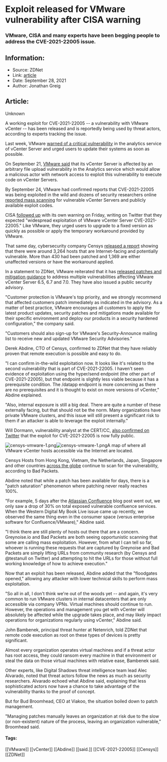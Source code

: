 # Exploit released for VMware vulnerability after CISA warning
### VMware, CISA and many experts have been begging people to address the CVE-2021-22005 issue.

## Information:
+ Source: ZDNet
+ Link: [article](https://www.zdnet.com/article/exploit-released-for-vmware-vulnerability-after-cisa-warning/)
+ Date: September 28, 2021
+ Author: Jonathan Greig


## Article:
Unknown

A working exploit for CVE-2021-22005 -- a vulnerability with VMware vCenter -- has been released and is reportedly being used by threat actors, according to experts tracking the issue. 

Last week, VMware [warned of a critical vulnerability](https://www.zdnet.com/article/rce-is-back-vmware-details-file-upload-vulnerability-in-vcenter-server/) in the analytics service of vCenter Server and urged users to update their systems as soon as possible. 

On September 21, [VMware said](https://core.vmware.com/vmsa-2021-0020-questions-answers-faq) that its vCenter Server is affected by an arbitrary file upload vulnerability in the Analytics service which would allow a malicious actor with network access to exploit this vulnerability to execute code on vCenter Servers. 

By September 24, VMware had confirmed reports that CVE-2021-22005 was being exploited in the wild and dozens of security researchers online [reported mass scanning](https://twitter.com/bad_packets/status/1440893196993634307) for vulnerable vCenter Servers and publicly available exploit codes. 

CISA [followed up](https://us-cert.cisa.gov/ncas/current-activity/2021/09/24/vmware-vcenter-server-vulnerability-cve-2021-22005-under-active) with its own warning on Friday, writing on Twitter that they expected "widespread exploitation of VMware vCenter Server CVE-2021-22005." Like VMware, they urged users to upgrade to a fixed version as quickly as possible or apply the temporary workaround provided by VMware. 

That same day, cybersecurity company Censys [released a report](https://censys.io/blog/vmware-cve-2021-22005-technical-impact-analysis/) showing that there were around 3,264 hosts that are Internet-facing and potentially vulnerable. More than 430 had been patched and 1,369 are either unaffected versions or have the workaround applied.

In a statement to ZDNet, VMware reiterated that it has [released patches and mitigation guidance](https://www.vmware.com/security/advisories/VMSA-2021-0020.html) to address multiple vulnerabilities affecting VMware vCenter Server 6.5, 6.7 and 7.0. They have also issued a public security advisory. 






"Customer protection is VMware's top priority, and we strongly recommend that affected customers patch immediately as indicated in the advisory. As a matter of best practice, VMware encourages all customers to apply the latest product updates, security patches and mitigations made available for their specific environment and deploy our products in a security hardened configuration," the company said. 

"Customers should also sign-up for VMware's Security-Announce mailing list to receive new and updated VMware Security Advisories."

Derek Abdine, CTO of Censys, confirmed to ZDNet that they have reliably proven that remote execution is possible and easy to do. 

"I can confirm in-the-wild exploitation now. It looks like it's related to the second vulnerability that is part of CVE-2021-22005. I haven't seen evidence of exploitation using the hyper/send endpoint (the other part of CVE-2021-22005), but that endpoint is slightly less viable because it has a prerequisite condition. The /datapp endpoint is more concerning as there are no prerequisites and it is thought to exist on more versions of vCenter," Abdine explained. 

"Also, internal exposure is still a big deal. There are quite a number of these externally facing, but that should not be the norm. Many organizations have private VMware clusters, and this issue will still present a significant risk to them if an attacker is able to leverage the exploit internally."

Will Dormann, vulnerability analyst at the CERT/CC, [also confirmed on Twitter](https://twitter.com/wdormann/status/1442674943494397956) that the exploit for CVE-2021-22005 is now fully public. 

![censys-vmware-1.png]()![censys-vmware-1.png](https://www.zdnet.com/a/img/resize/84703beea4c6dd64ccafa9c536beb6b36cc8d84e/2021/09/28/52106328-cb70-4953-a425-e30ec3169289/censys-vmware-1.png?width=470&fit=bounds&auto=webp)A map of where all VMware vCenter hosts accessible via the Internet are located. 


 Censys
 Hosts from Hong Kong, Vietnam, the Netherlands, Japan, Singapore and other countries [across the globe](https://twitter.com/bad_packets/status/1442950518754537472) continue to scan for the vulnerability, according to Bad Packets.

Abdine noted that while a patch has been available for days, there is a "patch saturation" phenomenon where patching never really reaches 100%. 

"For example, 5 days after the [Atlassian Confluence](https://www.zdnet.com/article/us-cybercom-says-mass-exploitation-of-atlassian-confluence-vulnerability-ongoing-and-expected-to-accelerate/) blog post went out, we only saw a drop of 30% on total exposed vulnerable confluence services. When the Western Digital My Book Live issue came up recently, we observed the same thing even in the consumer space (versus enterprise software for Confluence/VMware)," Abdine said.

"I think there are still plenty of hosts out there that are a concern. Greynoise.io and Bad Packets are both seeing opportunistic scanning that some are calling mass exploitation. However, from what I can tell so far, whoever is running these requests that are captured by Greynoise and Bad Packets are simply lifting URLs from community research (by Censys and @testanull on Twitter) and attempting to hit the URLs for those without full working knowledge of how to achieve execution." 

Now that an exploit has been released, Abdine added that the "floodgates opened," allowing any attacker with lower technical skills to perform mass exploitation.

"So all in all, I don't think we're out of the woods yet -- and again, it's very common to run VMware clusters in internal datacenters that are only accessible via company VPNs. Virtual machines should continue to run. However, the operations and management you get with vCenter will absolutely be affected while the upgrade takes place, and may likely impact operations for organizations regularly using vCenter," Abdine said. 

John Bambenek, principal threat hunter at Netenrich, told ZDNet that remote code execution as root on these types of devices is pretty significant. 

Almost every organization operates virtual machines and if a threat actor has root access, they could ransom every machine in that environment or steal the data on those virtual machines with relative ease, Bambenek said. 

Other experts, like Digital Shadows threat intelligence team lead Alec Alvarado, noted that threat actors follow the news as much as security researchers. Alvarado echoed what Abdine said, explaining that less sophisticated actors now have a chance to take advantage of the vulnerability thanks to the proof of concept. 

But for Bud Broomhead, CEO at Viakoo, the situation boiled down to patch management. 

"Managing patches manually leaves an organization at risk due to the slow (or non-existent) nature of the process, leaving an organization vulnerable," Broomhead said. 





#### Tags:
[[VMware]] [[vCenter]] [[Abdine]] [[said.]] [[CVE-2021-22005]] [[Censys]] [[ZDNet]]
